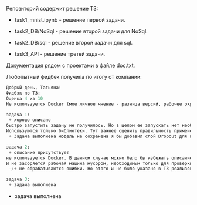 Репозиторий содержит решение ТЗ:

 - task1_mnist.ipynb - решение первой задачи.

 - task2_DB/NoSql - решение второй задачи для NoSql.

 - task2_DB/sql - решение второй задачи для sql.

 - task3_API - решение третей задачи.

Документация рядом с проектами в файле doc.txt.

Любопытный фидбек получила по итогу от компании:

~~~sql
Добрый день, Татьяна!
Фидбэк по ТЗ:
Оценка 4 из 10
Не используется Docker (мое личное мнение - разница версий, рабочее окружение ... )

задача 1:
 + хорошо описано
быстро запустить задачу не получилось. Но в целом ее запускать нет необходимости.
Используются только библиотеки. Тут важнее оценить правильность применения.
 + Задача выполнена модель не сохранена я бы добавил слой Dropout для предотвращения переобучения

задача 2:
 + описание присутствует
не используется Docker. В данном случае можно было бы избежать описание того что нужно установить и как это сделать.
И не засоряется рабочая машина мусором, необходимым только для проверки тестового задания.
 -/+ не обрабатываются ошибки. Но этого и не было указано в ТЗ реализовано два варианта

задача 3:
 + задача выполнена

~~~

 + задача выполнена
